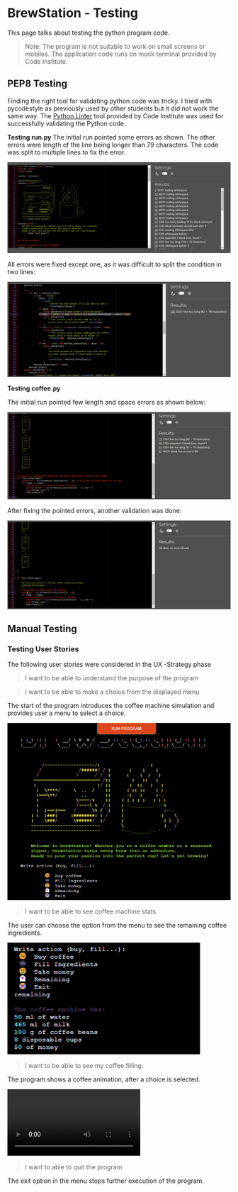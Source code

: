 # BrewStation - Testing
This page talks about testing the python program code.

> Note: The program is not suitable to work on small screens or mobiles. The application code runs on mock terminal provided by Code Institute.

## PEP8 Testing

Finding the right tool for validating python code was tricky. I tried with pycodestyle as previously used by other students but it did not work the same way. The [Python Linter](https://pep8ci.herokuapp.com/) tool provided by Code Institute was used for successfully validating the Python code.

__Testing run.py__
The initial run pointed some errors as shown. The other errors were length of the line being longer than 79 characters. The code was split to multiple lines to fix the error.

![python validation errors](/readme-content/pep8Errors.png)

All errors were fixed except one, as it was difficult to split the condition in two lines:

![successful python code validation](/readme-content/pep8noErrors.png)

__Testing coffee.py__

The initial run pointed few length and space errors as shown below:

![python code errors on coffee animation code](/readme-content/pep8errorCoffee.png)

After fixing the pointed errors, another validation was done:

![python code with no errors in coffee animation code](/readme-content/pep8noErrorCoffee.png)

## Manual Testing

### Testing User Stories

The following user stories were considered in the UX -Strategy phase

> I want to be able to understand the purpose of the program

> I want to be able to make a choice from the displayed menu

The start of the program introduces the coffee machine simulation and provides user a menu to select a choice.

![coffee ascii art welcoming user and displaying menu options to choose from](/readme-content/welcomeArtMenu.png)


> I want to be able to see coffee machine stats

The user can choose the option from the menu to see the remaining coffee ingredients.

![coffee ingredients remaining](/readme-content/statsMessage.png)

> I want to be able to see my coffee filling.

The program shows a coffee animation, after a choice is selected.

<video controls>
    <source src="./readme-content/coffeeAnime.mp4" type="video/mp4">
</video>

> I want to able to quit the program

The exit option in the menu stops further execution of the program.




